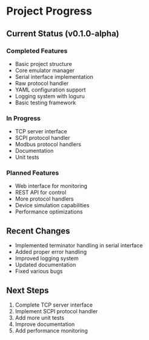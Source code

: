 # Project Progress

## Current Status (v0.1.0-alpha)

### Completed Features

- Basic project structure
- Core emulator manager
- Serial interface implementation
- Raw protocol handler
- YAML configuration support
- Logging system with loguru
- Basic testing framework

### In Progress

- TCP server interface
- SCPI protocol handler
- Modbus protocol handlers
- Documentation
- Unit tests

### Planned Features

- Web interface for monitoring
- REST API for control
- More protocol handlers
- Device simulation capabilities
- Performance optimizations

## Recent Changes

- Implemented terminator handling in serial interface
- Added proper error handling
- Improved logging system
- Updated documentation
- Fixed various bugs

## Next Steps

1. Complete TCP server interface
2. Implement SCPI protocol handler
3. Add more unit tests
4. Improve documentation
5. Add performance monitoring
